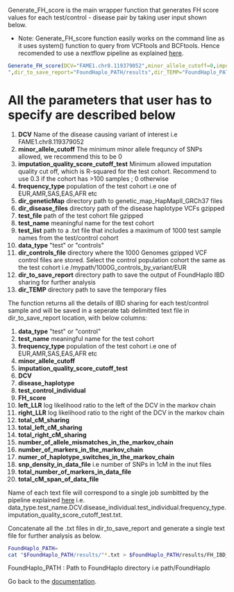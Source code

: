Generate_FH_score is the main wrapper function that generates FH score values for each test/control - disease pair by taking user input shown below.

* Note: Generate_FH_score function easily works on the command line as it uses system() function to query from VCFtools and BCFtools. Hence recomended to use a nextflow pipeline as explained [here](https://github.com/bahlolab/FoundHaplo/blob/main/Documentation/Parallel%20processing.md).

```R
Generate_FH_score(DCV="FAME1.chr8.119379052",minor_allele_cutoff=0,imputation_quality_score_cutoff_test=0,frequency_type="EUR",dir_geneticMap="FoundHaplo_PATH/input_files/public_data/genetic_map_HapMapII_GRCh37",dir_disease_files="FoundHaplo_PATH/input_files/input_vcf_data/disease_haplotypes",test_file="FoundHaplo_PATH/input_files/input_vcf_data/test_cohort/FAME1_test_cohort.snp.0.98.sample.0.98.chr8.vcf.gz.imputed.trimmed.vcf.gz",test_name="example_test",test_list="FoundHaplo_PATH/input_files/input_vcf_data/test_cohort/samples/samples.txt",data_type="test",dir_controls_file="FoundHaplo_PATH/input_files/public_data/1000G_control_haplotypes/1000G_haplotypes_by_variant/EUR
",dir_to_save_report="FoundHaplo_PATH/results",dir_TEMP="FoundHaplo_PATH/temp")
```

# All the parameters that user has to specify are described below

1. **DCV** Name of the disease causing variant of interest i.e FAME1.chr8.119379052 
2. **minor_allele_cutoff** The minimum minor allele frequncy of SNPs allowed, we recommend this to be 0 
3. **imputation_quality_score_cutoff_test** Minimum allowed imputation quality cut off, which is R-squared for the test cohort. Recommend to use 0.3 if the cohort has >100 samples ; 0 otherwise 
4. **frequency_type** population of the test cohort i.e one of EUR,AMR,SAS,EAS,AFR etc 
5. **dir_geneticMap** directory path to genetic_map_HapMapII_GRCh37 files
6. **dir_disease_files** directory path of the disease haplotype VCFs gzipped
7. **test_file** path of the test cohort file gzipped
8. **test_name** meaningful name for the test cohort 
9. **test_list** path to a .txt file that includes a maximum of 1000 test sample names from the test/control cohort 
10. **data_type** "test" or "controls"
11. **dir_controls_file** directory where the 1000 Genomes gzipped VCF control files are stored. Select the control population cohort the same as the test cohort i.e /mypath/1000G_controls_by_variant/EUR
12. **dir_to_save_report** directory path to save the output of FoundHaplo IBD sharing for further analysis
13. **dir_TEMP** directory path to save the temporary files

The function returns all the details of IBD sharing for each test/control sample and will be saved in a seperate tab delimitted text file in dir_to_save_report location, with below columns:

1. **data_type** "test" or "control" 
2. **test_name** meaningful name for the test cohort 
3. **frequency_type** population of the test cohort i.e one of EUR,AMR,SAS,EAS,AFR etc 
4. **minor_allele_cutoff**
5. **imputation_quality_score_cutoff_test**
6. **DCV** 
7. **disease_haplotype**
8. **test_control_individual**
9. **FH_score** 
10. **left_LLR** log likelihood ratio to the left of the DCV in the markov chain
11. **right_LLR** log likelihood ratio to the right of the DCV in the markov chain
12. **total_cM_sharing**
13. **total_left_cM_sharing**
14. **total_right_cM_sharing**
15. **number_of_allele_mismatches_in_the_markov_chain** 
16. **number_of_markers_in_the_markov_chain** 
17. **numer_of_haplotype_switches_in_the_markov_chain** 
18. **snp_density_in_data_file** i.e number of SNPs in 1cM in the inut files
19. **total_number_of_markers_in_data_file**
20. **total_cM_span_of_data_file**

Name of each text file will correspond to a single job sumbitted by the pipeline explained [here](https://github.com/bahlolab/FoundHaplo/blob/main/Documentation/Parallel%20processing.md) i.e. data_type.test_name.DCV.disease_individual.test_individual.frequency_type.imputation_quality_score_cutoff_test.txt.

Concatenate all the .txt files in dir_to_save_report and generate a single text file for further analysis as below.

```bash
FoundHaplo_PATH=
cat "$FoundHaplo_PATH/results/"*.txt > $FoundHaplo_PATH/results/FH_IBD_scores/results.txt 
```
FoundHaplo_PATH : Path to FoundHaplo directory i.e path/FoundHaplo

Go back to the [documentation](https://github.com/bahlolab/FoundHaplo/blob/main/Documentation/Guide%20to%20run%20FoundHaplo.md).


